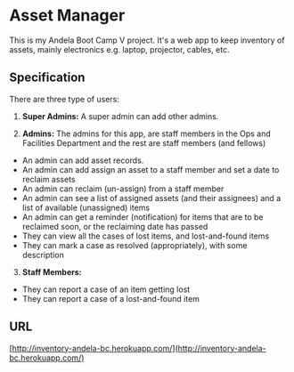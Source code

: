 # Asset Manager
This is my Andela Boot Camp V project. It's a web app to keep inventory of assets, mainly electronics e.g. laptop, projector, cables, etc.

## Specification
There are three type of users:

 1. **Super Admins:**
 A super admin can add other admins.

 2. **Admins:**
 The admins for this app, are staff members in the Ops and Facilities Department and the rest are staff members (and fellows)
  * An admin can add asset records.
  * An admin can add assign an asset to a staff member and set a date to reclaim assets
  * An admin can reclaim (un-assign) from a staff member
  * An admin can see a list of assigned assets (and their assignees) and a list of available (unassigned) items
  * An admin can get a reminder (notification) for items that are to be reclaimed soon, or the reclaiming date has passed
  * They can view all the cases of lost items, and lost-and-found items
  * They can mark a case as resolved (appropriately), with some description

 3. **Staff Members:**
  * They can report a case of an item getting lost
  * They can report a case of a lost-and-found item

## URL
[http://inventory-andela-bc.herokuapp.com/](http://inventory-andela-bc.herokuapp.com/)

